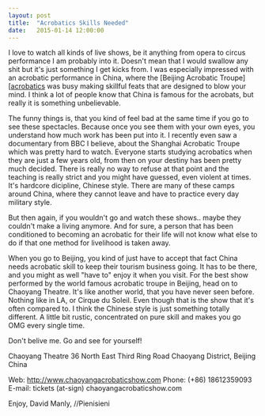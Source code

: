 ```yaml
---
layout: post
title:  "Acrobatics Skills Needed"
date:   2015-01-14 12:00:00
---
```


I love to watch all kinds of live shows, be it anything from opera to circus performance I am probably into it. Doesn't mean that I would swallow any shit but it's just something I get kicks from. I was especially impressed with an acrobatic performance in China, where the [Beijing Acrobatic Troupe][[acrobatics] was busy making skillful feats that are designed to blow your mind. I think a lot of people know that China is famous for the acrobats, but really it is something unbelievable.

The funny things is, that you kind of feel bad at the same time if you go to see these spectacles. Because once you see them with your own eyes, you understand how much work has been put into it. I recently even saw a documentary from BBC I believe, about the Shanghai Acrobatic Troupe which was pretty hard to watch. Everyone starts studying acrobatics when they are just a few years old, from then on your destiny has been pretty much decided. There is really no way to refuse at that point and the teaching is really strict and you might have guessed, even violent at times. It's hardcore dicipline, Chinese style. There are many of these camps around China, where they cannot leave and have to practice every day military style.

But then again, if you wouldn't go and watch these shows.. maybe they couldn't make a living anymore. And for sure, a person that has been conditioned to becoming an acrobatic for their life will not know what else to do if that one method for livelihood is taken away.

When you go to Beijing, you kind of just have to accept that fact China needs acrobatic skill to keep their tourism business going. It has to be there, and you might as well "have to" enjoy it when you visit. For the best show performed by the world famous acrobatic troupe in Beijing, head on to Chaoyang Theatre. It's like another world, that you have never seen before. Nothing like in LA, or Cirque du Soleil. Even though that is the show that it's often compared to. I think the Chinese style is just something totally different. A little bit rustic, concentrated on pure skill and makes you go OMG every single time.

Don't belive me. Go and see for yourself!

Chaoyang Theatre
36 North East Third Ring Road
Chaoyang District, Beijing
China

Web: http://www.chaoyangacrobaticshow.com
Phone: (+86) 18612359093
E-mail: tickets (at-sign) chaoyangacrobaticshow.com

Enjoy,
David Manly, //Pienisieni

[acrobatics]:http://www.chaoyangacrobaticshow.com

